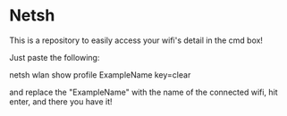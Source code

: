 # Netsh
This is a repository to easily access your wifi's detail in the cmd box!

Just paste the following:

netsh wlan show profile ExampleName key=clear

and replace the "ExampleName" with the name of the connected wifi, hit enter, and there you have it!
